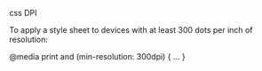 css DPI

To apply a style sheet to devices with at least 300 dots per inch of resolution:

@media print and (min-resolution: 300dpi) { ... }